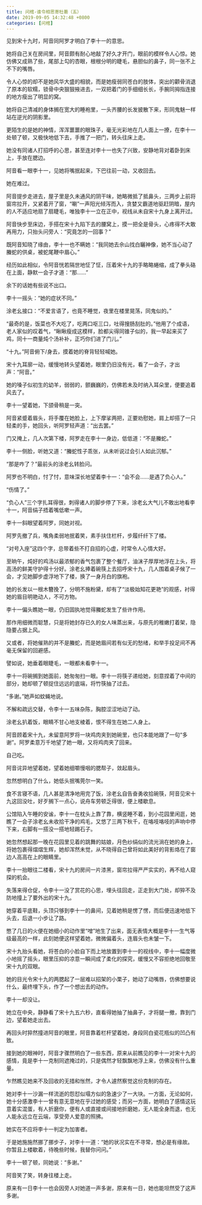 ```yaml
---
title: 问棺-谁令相思寄杜蘅（五）
date: 2019-09-05 14:32:48 +0800
categories: [问棺]
---
```


见到宋十九时，阿音同阿罗才明白了李十一的意思。

她将自己关在房间里，阿音颇有耐心地敲了好久才开门，眼前的模样令人心惊。她仿佛又成熟了些，尾部上勾的杏眼，根根分明的睫毛，悬胆似的鼻子，同一张不上不下的嘴唇。

令人心惊的却不是她风华大盛的相貌，而是她瘦弱同苍白的肢体，突出的颧骨消退了原本的软糯，锁骨中央狠狠掖进去，一双把着门的手细细长长，手腕同拇指连接的地方瘦出了明显的窝。

她将自己清减的身体搁在宽大的睡袍里，一头齐腰的长发披散下来，形同鬼魅一样站在逆光的阴影里。

更陌生的是她的神情，浑浑噩噩的眼珠子，毫无光彩地在几人面上一撩，在李十一处顿了顿，又极快地低下去，手推了一把门，转头往床上走。

她没有同诸人打招呼的心思，甚至连对李十一也失了兴致，安静地背对着卧到床上，手放在腮边。

阿音看一眼李十一，见她将嘴抿起来，下巴往前一动，又收回去。

她在难过。

阿音提步走进去，屋子里是久未通风的阴干味，她略微抵了抵鼻头，三两步上前将窗帘拉开，又紧着开了窗，“唰”一声阳光倾泻而入，贪婪又霸道地驱赶阴暗，屋内的人不适应地扇了扇睫毛，唯独李十一立在正中，视线从未自宋十九身上离开过。

阿音快步至床边，手搭在宋十九陷下去的腰窝上，摸一把全是骨头，心疼得不大敢再用力，只抬头问旁人：“究竟怎的一回事？”

既阿音知晓了缘由，李十一也不瞒她：“我同她去佘山找白矖神像，她不当心动了螣蛇的供桌，被蛇尾鞭中眉心。”

经历如此相似，令阿音恍若隔世地怔了怔，压着宋十九的手略略蜷缩，成了拳头硌在上面，静默一会子才道：“那……”

余下的话她有些说不出口。

李十一摇头：“她的症状不同。”

涂老幺接口：“不爱言语了，也竟不睡觉，夜里在楼里晃荡，同鬼似的。”

“最奇的是，饭菜也不大吃了，吃两口呕三口，吐得搜肠刮肚的。”他用了个成语，老人家似的叹着气，“瞅瞅瘦成这模样，脸都尖得同锥子似的，我一早起来买了鸡，同十一商量炖个汤补补，正巧你们进了门儿。”

“十九。”阿音俯下/身去，摸着她的脊背轻轻喊她。

宋十九耳廓一动，缓慢地转头望着她，眼里仍旧没有光，看了一会子，才出声：“阿音。”

她的嗓子似初生的幼羊，弱弱的，颤巍巍的，仿佛若未及时纳入耳朵里，便要追着风去了。

李十一望着她，下颌骨稍是一突。

阿音紧蹙着眉头，将手覆在她脸上，上下摩挲两把，正要劝慰她，肩上却搭了一只轻柔的手，她回头，听阿罗轻声道：“出去罢。”

门又掩上，几人次第下楼，阿罗走在李十一身边，低低道：“不是螣蛇。”

李十一侧脸，听她又道：“螣蛇性子乖张，从未听说过会引人如此沉郁。”

“那是咋了？”最前头的涂老幺转脸问。

阿罗也不明白，忖了忖，意味深长地望着李十一：“会不会……是遇了负心人。”

“伤情了。”

“负心人”三个字扎耳得很，刺得诸人的脚步停了下来，涂老幺大气儿不敢出地看李十一，阿音绢子捂着嘴低嗽一声。

李十一斜眼望着阿罗，同她对视。

阿罗先撤了兵，嘴角柔弱地抿着笑，素手扶住栏杆，步履纤纤下了楼。

“对号入座”这四个字，总带着些不打自招的心虚，时常令人心情大好。

至晌午，炖好的鸡汤以最浓郁的香气包裹了整个餐厅，油沫子厚厚地浮在上头，将高汤的鲜美守护得十分好。涂老幺捧着碗筷上去招呼宋十九，几人围着桌子候了一会，才见她脚步虚浮地下了楼，换了一身月白的旗袍。

她的长发以一根木簪挽了，分明不施粉黛，却有了“淡极始知花更艳”的观感，衬得她的眉目明艳动人，不可方物。

李十一偏头瞧她一眼，仍旧固执地觉得螣蛇发生了些许作用。

那作用细微而聪慧，只是将她封存已久的女人味蒸出来，与原先的稚嫩打着架，隐隐要占据上风。

又或者，将她催熟的并不是螣蛇，而是她眉间若有似无的愁绪，和举手投足间不再毫无保留的回避感。

譬如说，她垂着眼睫毛，一眼都未看李十一。

李十一将碗搁到她面前，她匆匆扫一眼。李十一将筷子递给她，刻意捏着了中间的部分，她却顿了顿捉住远远的底端，将竹筷抽了过去。

“多谢。”她声如蚊蝇地说。

不解和疏远交替，令李十一五味杂陈，胸腔涩涩地动了动。

涂老幺扒着饭，眼睛不甘心地支棱着，恨不得生在她二人身上。

阿音顾着宋十九，未留意阿罗将一块鸡肉夹到她碗里，也只本能地跟了一句“多谢”。阿罗柔意万千地望了她一眼，又将鸡肉夹了回来。

自己吃。

阿音诧异地望着她，望着她细嚼慢咽的腮帮子，敛起眉头。

忽然想明白了什么，她低头抿嘴莞尔一笑。

食不言寝不语，几人甚是清净地用完了饭，涂老幺自告奋勇收拾碗筷，阿音见宋十九这回没吐，好歹搁下一点心，说舟车劳顿乏得很，便上楼歇息。

公馆陷入午睡的安谧，李十一在枕头上靠了靠，横竖睡不着，到小花园里闲逛，她瞧了一会子涂老幺未收拾干净的鸡毛，又悠了三两下秋千，在咯吱咯吱的声响中停下来，右脚有一搭没一搭地轻踢石子。

她忽然想起那一晚在花园里见着的跳舞的姑娘，月色纱绢似的流光淌在她的身上，将她包裹得熠熠生辉，她却浑然未觉，从不晓得自己曾将如此美好的背影烙在了窗边人高高在上的眼睛里。

李十一抬眼往二楼看，宋十九的房间一片漆黑，窗帘拉得严严实实的，再不给人窥探的机会。

失落来得仓促，令李十一没了赏花的心思，埋头往回走，正走到大门处，却猝不及防地撞上了要外出的宋十九。

她穿着平底鞋，头顶只够到李十一的鼻间，见着她稍是愣了愣，而后便迅速地低下头去，后退一小步让了路。

憋了几日的火便在她细小的动作里“噌”地生了出来，面无表情大概是李十一生气等级最高的一样，此刻她便这样望着她，微微偏着头，连眉头也未皱一下。

宋十九抬头看她，将苍白的小脸自下而上地放置到李十一的视线中，李十一幅度微小地摇了摇头，眼里压抑的凉意一瞬间成了柔化的探究，缓慢又不容拒绝地回敬至宋十九的双眼。

她的目光令宋十九的两腮起了一层难以招架的小栗子，她动了动嘴唇，仿佛想要说什么，最终埋下头，作了一个想出去的动作。

李十一却没让。

她立在中央，静静看了宋十九五六秒，直看得她抽了抽鼻子，才将腿一撤，靠到门边，望着她走出去。

再回头时猝然撞进阿音的眼里，阿音靠着栏杆望着她，身段同白瓷花瓶似的凹凸有致。

接到她的眼神时，阿音才骤然明白了一些东西，原来从前瞧见的李十一对宋十九的感情，竟是李十一克制同遮掩过的，只是偶然才轻飘飘地浮上来，仿佛没有什么重量。

乍然瞧见她来不及回收的无措和怅然，才令人遽然察觉这份克制的存在。

她对李十一沙漏一样流逝的怨怼似塌方似的急速少了一大块。一方面，无论如何，她十分感激李十一曾有意无意地在乎过她的感受；而另一方面，她明白了感情这玩意着实混蛋，有人折磨你，便有人或直接或间接地折磨她，无人能全身而退，也无人能永远立在云端，享受旁人爱意的照拂。

她实在不应将李十一判定为加害者。

于是她施施然挪了挪步子，对李十一道：“她的状况实在不寻常，想必是有缘故。你暂且上楼歇着，待晚些时候，我替你问问。”

李十一顿了顿，同她说：“多谢。”

阿音笑了笑，转身往楼上走。

原来有一日李十一也会因旁人对她道一声多谢，原来有一日，她也能坦然受了这声多谢。

